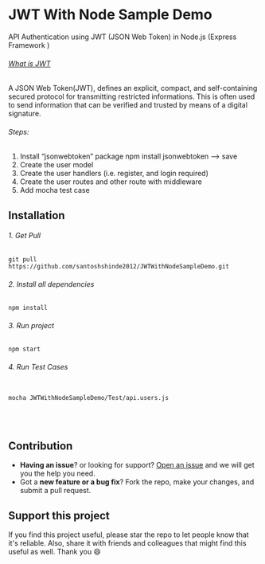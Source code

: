 # JWT With Node Sample Demo

API Authentication using JWT (JSON Web Token) in Node.js (Express Framework )

###### [What is JWT](https://jwt.io/introduction/)

A JSON Web Token(JWT), defines an explicit, compact, and self-containing secured protocol for transmitting restricted informations. This is often used to send information that can be verified and trusted by means of a digital signature.

###### Steps:

1. Install “jsonwebtoken” package npm install jsonwebtoken --> save
2. Create the user model
3. Create the user handlers (i.e. register, and login required)
4. Create the user routes and other route with middleware
5. Add mocha test case


## Installation

###### 1. Get Pull

```
git pull https://github.com/santoshshinde2012/JWTWithNodeSampleDemo.git

```

###### 2. Install all dependencies

```
npm install

```

###### 3. Run project

```
npm start

```

###### 4. Run Test Cases

```

mocha JWTWithNodeSampleDemo/Test/api.users.js

```

<br><br>
## Contribution
- **Having an issue**? or looking for support? [Open an issue](https://github.com/santoshshinde2012/JWTWithNodeSampleDemo/issues/new) and we will get you the help you need.
- Got a **new feature or a bug fix**? Fork the repo, make your changes, and submit a pull request.

## Support this project
If you find this project useful, please star the repo to let people know that it's reliable. Also, share it with friends and colleagues that might find this useful as well. Thank you :smile:
